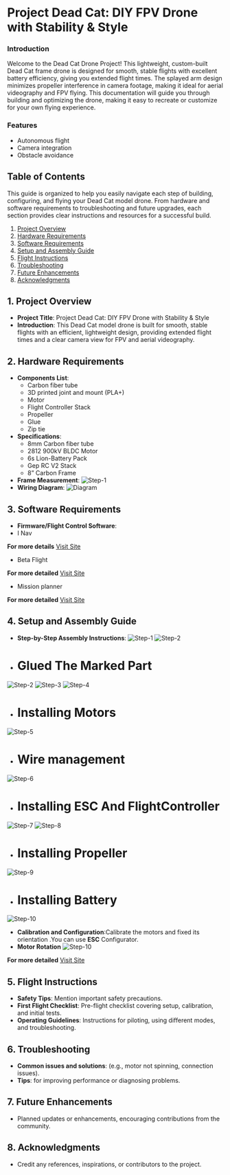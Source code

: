 # Project Dead Cat: DIY FPV Drone with Stability & Style

### Introduction
Welcome to the Dead Cat Drone Project! This lightweight, custom-built Dead Cat frame drone is designed for smooth, stable flights with excellent battery efficiency, giving you extended flight times. The splayed arm design minimizes propeller interference in camera footage, making it ideal for aerial videography and FPV flying. This documentation will guide you through building and optimizing the drone, making it easy to recreate or customize for your own flying experience.

### Features
- Autonomous flight
- Camera integration
- Obstacle avoidance

## Table of Contents
This guide is organized to help you easily navigate each step of building, configuring, and flying your Dead Cat model drone. From hardware and software requirements to troubleshooting and future upgrades, each section provides clear instructions and resources for a successful build.

1. [Project Overview](#project-overview)
2. [Hardware Requirements](#hardware-requirements)
3. [Software Requirements](#software-requirements)
4. [Setup and Assembly Guide](#setup-and-assembly-guide)
5. [Flight Instructions](#flight-instructions)
6. [Troubleshooting](#troubleshooting)
7. [Future Enhancements](#future-enhancements)
8. [Acknowledgments](#acknowledgments)

## 1. Project Overview

- **Project Title**: Project Dead Cat: DIY FPV Drone with Stability & Style
- **Introduction**: This Dead Cat model drone is built for smooth, stable flights with an efficient, lightweight design, providing extended flight times and a clear camera view for FPV and aerial videography.
## 2. Hardware Requirements

- **Components List**: 
   - Carbon fiber tube
   - 3D printed joint and mount (PLA+)
   - Motor
   - Flight Controller Stack
   - Propeller
   - Glue
   - Zip tie
- **Specifications**:
   - 8mm Carbon fiber tube
   - 2812 900kV BLDC Motor
   - 6s Lion-Battery Pack
   - Gep RC V2 Stack
   - 8” Carbon Frame
- **Frame Measurement**:
 ![Step-1](/Frame_Measurement.jpg)
- **Wiring Diagram**:
 ![Diagram](/Diagram.jpg)

## 3. Software Requirements

- **Firmware/Flight Control Software**:
- I Nav

 **For more details**
  [Visit Site](https://github.com/inavflight/inav/releases)
- Beta Flight
  
 **For more detailed**
[Visit Site](https://betaflight.com/)

- Mission planner

**For more detailed**
[Visit Site](https://ardupilot.org/planner/)

## 4. Setup and Assembly Guide

- **Step-by-Step Assembly Instructions**:
 ![Step-1](/Dead_1.jpg)
 ![Step-2](/Dead_2.jpg)
- # Glued The Marked Part
 ![Step-2](/Frame_Glue.jpg)
 ![Step-3](/Dead_3.jpg)
 ![Step-4](/Dead_4.jpg)
- # Installing  Motors
 ![Step-5](/Dead_5.jpg)
- # Wire management
 ![Step-6](/Dead_6.jpg)
- # Installing ESC And FlightController
 ![Step-7](/Dead_7.jpg)
 ![Step-8](/Dead_8.jpg)
- # Installing  Propeller
 ![Step-9](/Dead_9jpg)
- # Installing Battery
 ![Step-10](/Dead_10.jpg)
 
- **Calibration and Configuration**:Calibrate the motors and fixed its orientation .You can use **ESC** Configurator.
- **Motor Rotation**
![Step-10](/Motor_Rotation.jpg)

 **For more detailed**
[Visit Site](https://esc-configurator.com/)
  

## 5. Flight Instructions

- **Safety Tips**: Mention important safety precautions.
- **First Flight Checklist**: Pre-flight checklist covering setup, calibration, and initial tests.
- **Operating Guidelines**: Instructions for piloting, using different modes, and troubleshooting.

## 6. Troubleshooting

- **Common issues and solutions**: (e.g., motor not spinning, connection issues).
- **Tips**: for improving performance or diagnosing problems.

## 7. Future Enhancements

- Planned updates or enhancements, encouraging contributions from the community.

## 8. Acknowledgments

- Credit any references, inspirations, or contributors to the project.
